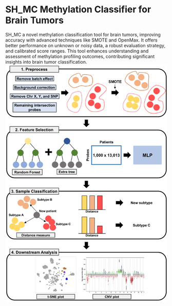 # SH_MC Methylation Classifier for Brain Tumors

SH_MC a novel methylation classification tool for brain tumors, improving accuracy with advanced techniques like SMOTE and OpenMax. It offers better performance on unknown or noisy data, a robust evaluation strategy, and calibrated score ranges. This tool enhances understanding and assessment of methylation profiling outcomes, contributing significant insights into brain tumor classification.
![workflow](https://github.com/jaeminjj/OS_MC/blob/main/Figures/Workflow.png)
